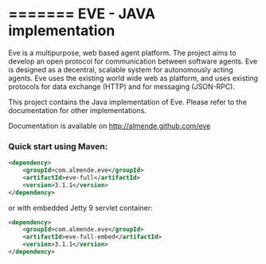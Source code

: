 =======
EVE - JAVA implementation
=======

Eve is a multipurpose, web based agent platform. The project aims to develop 
an open protocol for communication between software agents. Eve is designed as 
a decentral, scalable system for autonomously acting agents. Eve uses the 
existing world wide web as platform, and uses existing protocols for data 
exchange (HTTP) and for messaging (JSON-RPC).

This project contains the Java implementation of Eve. Please refer to the documentation for other implementations.

Documentation is available on http://almende.github.com/eve

### Quick start using Maven:

```xml
<dependency>
    <groupId>com.almende.eve</groupId>
    <artifactId>eve-full</artifactId>
    <version>3.1.1</version>
</dependency>
```

or with embedded Jetty 9 servlet container:

```xml
<dependency>
    <groupId>com.almende.eve</groupId>
    <artifactId>eve-full-embed</artifactId>
    <version>3.1.1</version>
</dependency>
```

